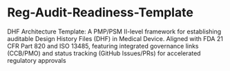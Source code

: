 # Reg-Audit-Readiness-Template
DHF Architecture Template: A PMP/PSM II-level framework for establishing auditable Design History Files (DHF) in Medical Device. Aligned with FDA 21 CFR Part 820 and ISO 13485, featuring integrated governance links (CCB/PMO) and status tracking (GitHub Issues/PRs) for accelerated regulatory approvals

